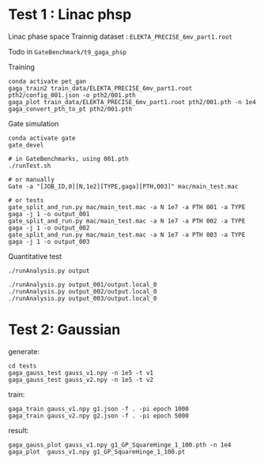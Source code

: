 



# Test 1 : Linac phsp

Linac phase space 
Trainnig dataset : `ELEKTA_PRECISE_6mv_part1.root`

Todo in `GateBenchmark/t9_gaga_phsp`

Training 
    
    conda activate pet_gan 
    gaga_train2 train_data/ELEKTA_PRECISE_6mv_part1.root pth2/config_001.json -o pth2/001.pth
    gaga_plot train_data/ELEKTA_PRECISE_6mv_part1.root pth2/001.pth -n 1e4
    gaga_convert_pth_to_pt pth2/001.pth

 


Gate simulation

    conda activate gate
    gate_devel
    
    # in GateBenchmarks, using 001.pth
    ./runTest.sh 

    # or manually
    Gate -a "[JOB_ID,0][N,1e2][TYPE,gaga][PTH,003]" mac/main_test.mac

    # or tests
    gate_split_and_run.py mac/main_test.mac -a N 1e7 -a PTH 001 -a TYPE gaga -j 1 -o output_001
    gate_split_and_run.py mac/main_test.mac -a N 1e7 -a PTH 002 -a TYPE gaga -j 1 -o output_002
    gate_split_and_run.py mac/main_test.mac -a N 1e7 -a PTH 003 -a TYPE gaga -j 1 -o output_003


Quantitative test

    ./runAnalysis.py output
    
    ./runAnalysis.py output_001/output.local_0
    ./runAnalysis.py output_002/output.local_0
    ./runAnalysis.py output_003/output.local_0
    


# Test 2: Gaussian

    
generate:

    cd tests
    gaga_gauss_test gauss_v1.npy -n 1e5 -t v1
    gaga_gauss_test gauss_v2.npy -n 1e5 -t v2

train:

    gaga_train gauss_v1.npy g1.json -f . -pi epoch 1000
    gaga_train gauss_v2.npy g2.json -f . -pi epoch 5000
    

result:

    gaga_gauss_plot gauss_v1.npy g1_GP_SquareHinge_1_100.pth -n 1e4
    gaga_plot  gauss_v1.npy g1_GP_SquareHinge_1_100.pt

